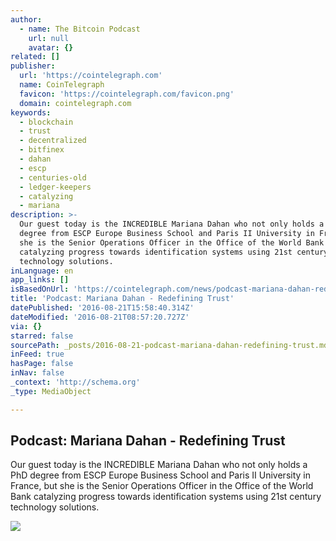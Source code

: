 ```yaml
---
author:
  - name: The Bitcoin Podcast
    url: null
    avatar: {}
related: []
publisher:
  url: 'https://cointelegraph.com'
  name: CoinTelegraph
  favicon: 'https://cointelegraph.com/favicon.png'
  domain: cointelegraph.com
keywords:
  - blockchain
  - trust
  - decentralized
  - bitfinex
  - dahan
  - escp
  - centuries-old
  - ledger-keepers
  - catalyzing
  - mariana
description: >-
  Our guest today is the INCREDIBLE Mariana Dahan who not only holds a PhD
  degree from ESCP Europe Business School and Paris II University in France, but
  she is the Senior Operations Officer in the Office of the World Bank
  catalyzing progress towards identification systems using 21st century
  technology solutions.
inLanguage: en
app_links: []
isBasedOnUrl: 'https://cointelegraph.com/news/podcast-mariana-dahan-redefining-trust'
title: 'Podcast: Mariana Dahan - Redefining Trust'
datePublished: '2016-08-21T15:58:40.314Z'
dateModified: '2016-08-21T08:57:20.727Z'
via: {}
starred: false
sourcePath: _posts/2016-08-21-podcast-mariana-dahan-redefining-trust.md
inFeed: true
hasPage: false
inNav: false
_context: 'http://schema.org'
_type: MediaObject

---
```

<article style=""><h1>Podcast: Mariana Dahan - Redefining Trust</h1><p>Our guest today is the INCREDIBLE Mariana Dahan who not only holds a PhD degree from ESCP Europe Business School and Paris II University in France, but she is the Senior Operations Officer in the Office of the World Bank catalyzing progress towards identification systems using 21st century technology solutions.</p><img src="https://cointelegraph.com/images/725_Ly9jb2ludGVsZWdyYXBoLmNvbS9zdG9yYWdlL3VwbG9hZHMvdmlldy84ODYzNGZhMTkzODg2YWM4ZmQ0MDUwZTU2ODFlMWUxNS5qcGc=.jpg" /></article>